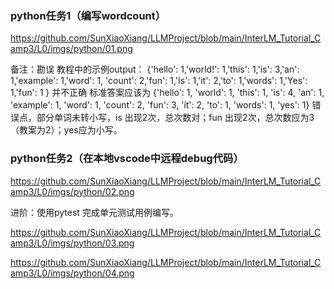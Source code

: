 
### python任务1（编写wordcount）

https://github.com/SunXiaoXiang/LLMProject/blob/main/InterLM_Tutorial_Camp3/L0/imgs/python/01.png


备注：勘误 教程中的示例output：
{'hello': 1,'world!': 1,'this': 1,'is': 3,'an': 1,'example': 1,'word': 1, 
'count': 2,'fun': 1,'Is': 1,'it': 2,'to': 1,'words': 1,'Yes': 1,'fun': 1  }
并不正确
标准答案应该为
{'hello': 1, 'world': 1, 'this': 1, 'is': 4, 'an': 1, 'example': 1, 'word': 1, 
'count': 2, 'fun': 3, 'it': 2, 'to': 1, 'words': 1, 'yes': 1}
错误点，部分单词未转小写，is 出现2次，总次数对；fun 出现2次，总次数应为3（教案为2）；yes应为小写。

### python任务2（在本地vscode中远程debug代码）

https://github.com/SunXiaoXiang/LLMProject/blob/main/InterLM_Tutorial_Camp3/L0/imgs/python/02.png

进阶：使用pytest 完成单元测试用例编写。

https://github.com/SunXiaoXiang/LLMProject/blob/main/InterLM_Tutorial_Camp3/L0/imgs/python/03.png

https://github.com/SunXiaoXiang/LLMProject/blob/main/InterLM_Tutorial_Camp3/L0/imgs/python/04.png




